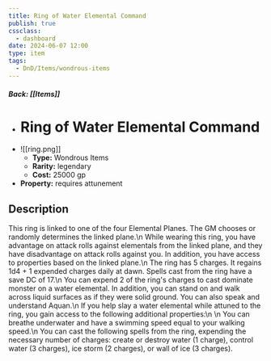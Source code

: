 ```yaml
---
title: Ring of Water Elemental Command
publish: true
cssclass:
  - dashboard
date: 2024-06-07 12:00
type: item
tags:
  - DnD/Items/wondrous-items
---
```


##### Back: [[Items]]

- # Ring of Water Elemental Command
- ![[ring.png]]
    - **Type:** Wondrous Items
    - **Rarity:** legendary
    - **Cost:** 25000 gp
- **Property:** requires attunement



## Description 

This ring is linked to one of the four Elemental Planes. The GM chooses or randomly determines the linked plane.\n While wearing this ring, you have advantage on attack rolls against elementals from the linked plane, and they have disadvantage on attack rolls against you. In addition, you have access to properties based on the linked plane.\n The ring has 5 charges. It regains 1d4 + 1 expended charges daily at dawn. Spells cast from the ring have a save DC of 17.\n You can expend 2 of the ring's charges to cast dominate monster on a water elemental. In addition, you can stand on and walk across liquid surfaces as if they were solid ground. You can also speak and understand Aquan.\n If you help slay a water elemental while attuned to the ring, you gain access to the following additional properties:\n \n You can breathe underwater and have a swimming speed equal to your walking speed.\n You can cast the following spells from the ring, expending the necessary number of charges: create or destroy water (1 charge), control water (3 charges), ice storm (2 charges), or wall of ice (3 charges).
